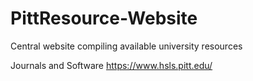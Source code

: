 # PittResource-Website
Central website compiling available university resources

Journals and Software
  https://www.hsls.pitt.edu/

